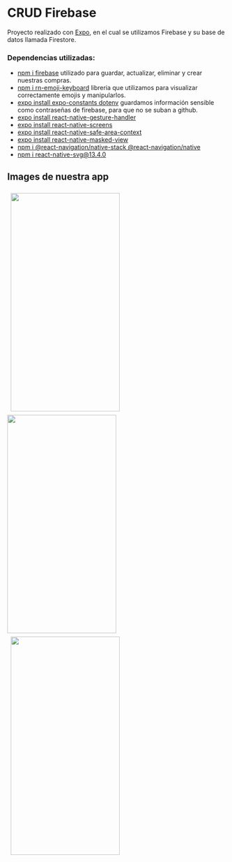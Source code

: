 # **CRUD Firebase**

Proyecto realizado con [Expo](https://docs.expo.dev/), en el cual se utilizamos Firebase y su base de datos llamada Firestore.

### Dependencias utilizadas:

* [npm i firebase](https://firebase.google.com) utilizado para guardar, actualizar, eliminar y crear nuestras compras.
* [npm i rn-emoji-keyboard](https://thewidlarzgroup.github.io/rn-emoji-keyboard/) libreria que utilizamos para visualizar correctamente emojis y manipularlos.
* [expo install expo-constants dotenv]() guardamos información sensible como contraseñas de firebase, para que no se suban a github.
* [expo install react-native-gesture-handler]()
* [expo install react-native-screens]()
* [expo install react-native-safe-area-context]()
* [expo install react-native-masked-view]()
* [npm i @react-navigation/native-stack @react-navigation/native]()
* [npm i react-native-svg@13.4.0]()



## Images de nuestra app

<image src='img/photo1.jpeg' style='margin:8px' width='250px' height='500px' style='margin:8px'><image src='img/photo2.jpeg' width='250px' height='500px'><image src='img/photo3.jpeg' width='250px' height='500px' style='margin:8px'>